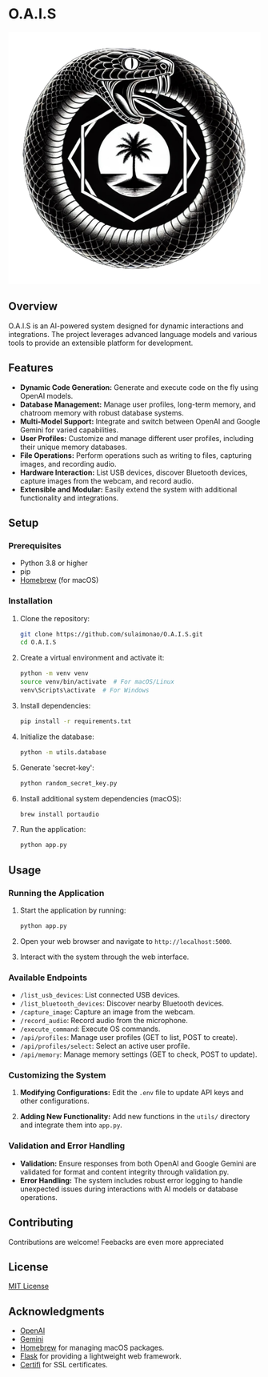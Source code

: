 # O.A.I.S

![O.A.I.S Logo](static/images/logo.png)

## Overview

O.A.I.S is an AI-powered system designed for dynamic interactions and integrations. The project leverages advanced language models and various tools to provide an extensible platform for development.

## Features

- **Dynamic Code Generation:** Generate and execute code on the fly using OpenAI models.
- **Database Management:** Manage user profiles, long-term memory, and chatroom memory with robust database systems.
- **Multi-Model Support:** Integrate and switch between OpenAI and Google Gemini for varied capabilities.
- **User Profiles:** Customize and manage different user profiles, including their unique memory databases.
- **File Operations:** Perform operations such as writing to files, capturing images, and recording audio.
- **Hardware Interaction:** List USB devices, discover Bluetooth devices, capture images from the webcam, and record audio.
- **Extensible and Modular:** Easily extend the system with additional functionality and integrations.

## Setup

### Prerequisites

- Python 3.8 or higher
- pip
- [Homebrew](https://brew.sh/) (for macOS)

### Installation

1. Clone the repository:

    ```sh
    git clone https://github.com/sulaimonao/O.A.I.S.git
    cd O.A.I.S
    ```

2. Create a virtual environment and activate it:

    ```sh
    python -m venv venv
    source venv/bin/activate  # For macOS/Linux
    venv\Scripts\activate  # For Windows
    ```

3. Install dependencies:

    ```sh
    pip install -r requirements.txt
    ```

4. Initialize the database:

    ```sh
    python -m utils.database
    ```

5. Generate 'secret-key':

    ```sh
    python random_secret_key.py
    ```

6. Install additional system dependencies (macOS):

    ```sh
    brew install portaudio
    ```

7. Run the application:

    ```sh
    python app.py
    ```

## Usage

### Running the Application

1. Start the application by running:

    ```sh
    python app.py
    ```

2. Open your web browser and navigate to `http://localhost:5000`.

3. Interact with the system through the web interface.

### Available Endpoints

- `/list_usb_devices`: List connected USB devices.
- `/list_bluetooth_devices`: Discover nearby Bluetooth devices.
- `/capture_image`: Capture an image from the webcam.
- `/record_audio`: Record audio from the microphone.
- `/execute_command`: Execute OS commands.
- `/api/profiles`: Manage user profiles (GET to list, POST to create).
- `/api/profiles/select`: Select an active user profile.
- `/api/memory`: Manage memory settings (GET to check, POST to update).

### Customizing the System

1. **Modifying Configurations:**
   Edit the `.env` file to update API keys and other configurations.

2. **Adding New Functionality:**
   Add new functions in the `utils/` directory and integrate them into `app.py`.

### Validation and Error Handling

- **Validation:** Ensure responses from both OpenAI and Google Gemini are validated for format and content integrity through validation.py.
- **Error Handling:** The system includes robust error logging to handle unexpected issues during interactions with AI models or database operations.

## Contributing

Contributions are welcome! Feebacks are even more appreciated

## License

[MIT License](LICENSE)

## Acknowledgments

- [OpenAI](https://www.openai.com/)
- [Gemini](https://www.gemini.google.com/)
- [Homebrew](https://brew.sh/) for managing macOS packages.
- [Flask](https://flask.palletsprojects.com/) for providing a lightweight web framework.
- [Certifi](https://pypi.org/project/certifi/) for SSL certificates.
